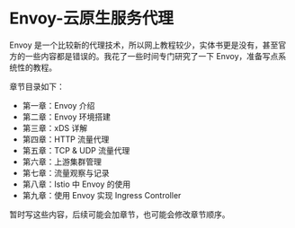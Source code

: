 # Envoy-云原生服务代理

Envoy 是一个比较新的代理技术，所以网上教程较少，实体书更是没有，甚至官方的一些内容都是错误的。我花了一些时间专门研究了一下 Envoy，准备写点系统性的教程。

章节目录如下：

* 第一章：Envoy 介绍
* 第二章：Envoy 环境搭建
* 第三章：xDS 详解
* 第四章：HTTP 流量代理
* 第五章：TCP  &  UDP 流量代理
* 第六章：上游集群管理
* 第七章：流量观察与记录
* 第八章：Istio 中 Envoy 的使用
* 第九章：使用 Envoy 实现 Ingress Controller

暂时写这些内容，后续可能会加章节，也可能会修改章节顺序。

